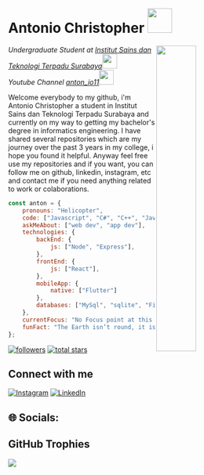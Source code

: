 <h1>Antonio Christopher <img src="https://media.giphy.com/media/VgCDAzcKvsR6OM0uWg/giphy.gif" width="50"></h1>
<img align='right' src="https://media.giphy.com/media/jTNG3RF6EwbkpD4LZx/giphy.gif" width="40%">
<p><em>Undergraduate Student at <a href="https://www.istts.ac.id/">Institut Sains dan Teknologi Terpadu Surabaya</a><img src="https://media.giphy.com/media/fYSnHlufseco8Fh93Z/giphy.gif" width="30"></br>Youtube Channel <a href="https://www.youtube.com/watch?v=dQw4w9WgXcQ&pp=ygUIcmlja3JvbGw%3D">anton_io11</a><img src="https://media.giphy.com/media/WUlplcMpOCEmTGBtBW/giphy.gif" width="30"> 
</em></p>
<p>Welcome everybody to my github, i'm Antonio Christopher a student in Institut Sains dan Teknologi Terpadu Surabaya and currently on my way to getting my bachelor's degree in informatics engineering. I have shared several repositories which are my journey over the past 3 years in my college, i hope you found it helpful. Anyway feel free use my repositories and if you want, you can follow me on github, linkedin, instagram, etc and contact me if you need anything related to work or colaborations.</p>

```javascript
const anton = {
    pronouns: "Helicopter",
    code: ["Javascript", "C#", "C++", "Java", "PHP", "Python", "Dart"],
    askMeAbout: ["web dev", "app dev"],
    technologies: {
        backEnd: {
            js: ["Node", "Express"],
        },
        frontEnd: {
            js: ["React"],
        },
        mobileApp: {
            native: ["Flutter"]
        },
        databases: ["MySql", "sqlite", "Firebase", "Oracle SQL"],
    },
    currentFocus: "No Focus point at this time",
    funFact: "The Earth isn’t round, it isn't flat either"
};
```

<p align="left">
      <a href="https://github.com/AntonioCR11?tab=followers">
         <img alt="followers" title="Follow me on Github" src="https://custom-icon-badges.demolab.com/github/followers/AntonioCR11?color=236ad3&labelColor=1155ba&style=for-the-badge&logo=person-add&label=Follow&logoColor=white"/></a>
      <a href="https://github.com/AntonioCR11?tab=repositories&sort=stargazers">
         <img alt="total stars" title="Total stars on GitHub" src="https://custom-icon-badges.demolab.com/github/stars/AntonioCR11?color=55960c&style=for-the-badge&labelColor=488207&logo=star"/></a>
   </p>

## Connect with me
<p align="left">

[![Instagram](https://img.shields.io/badge/Instagram-%23E4405F.svg?logo=Instagram&logoColor=white)](https://instagram.com/anton_io11) 
[![LinkedIn](https://img.shields.io/badge/LinkedIn-%230077B5.svg?logo=linkedin&logoColor=white)](https://linkedin.com/in/antonio-christopher-6ba341159) 
</p>

## 🌐 Socials:
## GitHub Trophies
![](https://github-profile-trophy.vercel.app/?username=AntonioCR11&theme=radical&no-frame=false&no-bg=true&margin-w=4)

